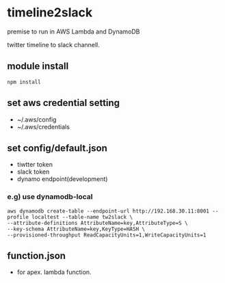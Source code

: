 # timeline2slack

premise to run in AWS Lambda and DynamoDB

twitter timeline to slack channell.

## module install

```
npm install
```

## set aws credential setting
- ~/.aws/config
- ~/.aws/credentials

## set config/default.json
- tiwtter token
- slack token
- dynamo endpoint(development)

### e.g) use dynamodb-local

```
aws dynamodb create-table --endpoint-url http://192.168.30.11:8001 --profile localtest --table-name tw2slack \
--attribute-definitions AttributeName=key,AttributeType=S \
--key-schema AttributeName=key,KeyType=HASH \
--provisioned-throughput ReadCapacityUnits=1,WriteCapacityUnits=1
```

## function.json
- for apex. lambda function.

